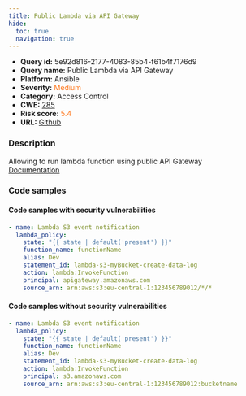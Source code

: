 ```yaml
---
title: Public Lambda via API Gateway
hide:
  toc: true
  navigation: true
---
```


<style>
  .highlight .hll {
    background-color: #ff171742;
  }
  .md-content {
    max-width: 1100px;
    margin: 0 auto;
  }
</style>

-   **Query id:** 5e92d816-2177-4083-85b4-f61b4f7176d9
-   **Query name:** Public Lambda via API Gateway
-   **Platform:** Ansible
-   **Severity:** <span style="color:#ff7213">Medium</span>
-   **Category:** Access Control
-   **CWE:** <a href="https://cwe.mitre.org/data/definitions/285.html" onclick="newWindowOpenerSafe(event, 'https://cwe.mitre.org/data/definitions/285.html')">285</a>
-   **Risk score:** <span style="color:#ff7213">5.4</span>
-   **URL:** [Github](https://github.com/Checkmarx/kics/tree/master/assets/queries/ansible/aws/public_lambda_via_api_gateway)

### Description
Allowing to run lambda function using public API Gateway<br>
[Documentation](https://docs.ansible.com/ansible/2.4/lambda_policy_module.html)

### Code samples
#### Code samples with security vulnerabilities
```yaml title="Positive test num. 1 - yaml file" hl_lines="9"
- name: Lambda S3 event notification
  lambda_policy:
    state: "{{ state | default('present') }}"
    function_name: functionName
    alias: Dev
    statement_id: lambda-s3-myBucket-create-data-log
    action: lambda:InvokeFunction
    principal: apigateway.amazonaws.com
    source_arn: arn:aws:s3:eu-central-1:123456789012/*/*

```


#### Code samples without security vulnerabilities
```yaml title="Negative test num. 1 - yaml file"
- name: Lambda S3 event notification
  lambda_policy:
    state: "{{ state | default('present') }}"
    function_name: functionName
    alias: Dev
    statement_id: lambda-s3-myBucket-create-data-log
    action: lambda:InvokeFunction
    principal: s3.amazonaws.com
    source_arn: arn:aws:s3:eu-central-1:123456789012:bucketname

```

